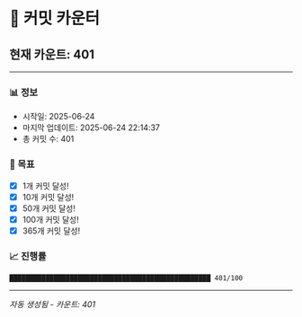 # 🔢 커밋 카운터

## 현재 카운트: 401

---

### 📊 정보
- 시작일: 2025-06-24
- 마지막 업데이트: 2025-06-24 22:14:37
- 총 커밋 수: 401

### 🎯 목표
- [x] 1개 커밋 달성!
- [x] 10개 커밋 달성!
- [x] 50개 커밋 달성!
- [x] 100개 커밋 달성!
- [x] 365개 커밋 달성!

### 📈 진행률
```
██████████████████████████████████████████████████ 401/100
```

---
*자동 생성됨 - 카운트: 401*
